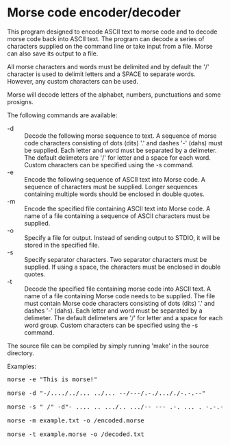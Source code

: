 # Morse code encoder/decoder

This program designed to encode ASCII text to morse code and to decode morse code back into ASCII text. The program can decode a series of characters supplied on the command line or take input from a file. Morse can also save its output to a file.

All morse characters and words must be delimited and by default the '/' character is used to delimit letters and a SPACE to separate words. However, any custom characters can be used.

Morse will decode letters of the alphabet, numbers, punctuations and some prosigns.

The following commands are available:

<DL>
<DT>-d<DT>
<DD>Decode the following morse sequence to text. A sequence of morse code characters consisting of dots (dits) '.' and dashes '-' (dahs) must be supplied. Each letter and word must be separated by a delimeter. The default delimeters are '/' for letter and a space for each word. Custom characters can be specified using the -s command.</DD>
<DT>-e</DT>
<DD>Encode the following sequence of ASCII text into Morse code. A sequence of characters must be supplied. Longer sequences containing multiple words should be enclosed in double quotes.</DD>
<DT>-m</DT>
<DD>Encode the specified file containing ASCII text into Morse code. A name of a file containing a sequence of ASCII characters must be supplied.</DD>
<DT>-o</DT>
<DD>Specify a file for output. Instead of sending output to STDIO, it will be stored in the specified file.</DD>
<DT>-s</DT>
<DD>Specify separator characters. Two separator characters must be supplied. If using a space, the characters must be enclosed in double quotes.</DD>
<DT>-t</DT>
<DD>Decode the specified file containing morse code into ASCII text. A name of a file containing Morse code needs to be supplied. The file must contain Morse code characters consisting of dots (dits) '.' and dashes '-' (dahs). Each letter and word must be separated by a delimeter. The default delimeters are '/' for letter and a space for each word group. Custom characters can be specified using the -s command.</DD>
</DL>


The source file can be compiled by simply running 'make' in the source directory.


Examples:

<PRE>
morse -e "This is morse!"

morse -d "-/..../../... ../... --/---/.-./..././-.-.--"

morse -s " /" -d"- .... .. .../.. .../-- --- .-. ... . -.-.--"

morse -m example.txt -o /encoded.morse

morse -t example.morse -o /decoded.txt
</PRE>


